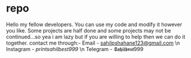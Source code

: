 # repo
Hello my fellow developers. You can use my code and modify it however you like.
Some projects are half done and some projects may not be continued...so yea i am lazy but if you are willing to help then we can do it together.
contact me through:- 
Email - sahilpshahane123@gmail.com \n
Instagram - _printsahilbest999_ \n
Telegram - 𝕾𝖆𝖍𝖎𝖑𝖇𝖊𝖘𝖙999
